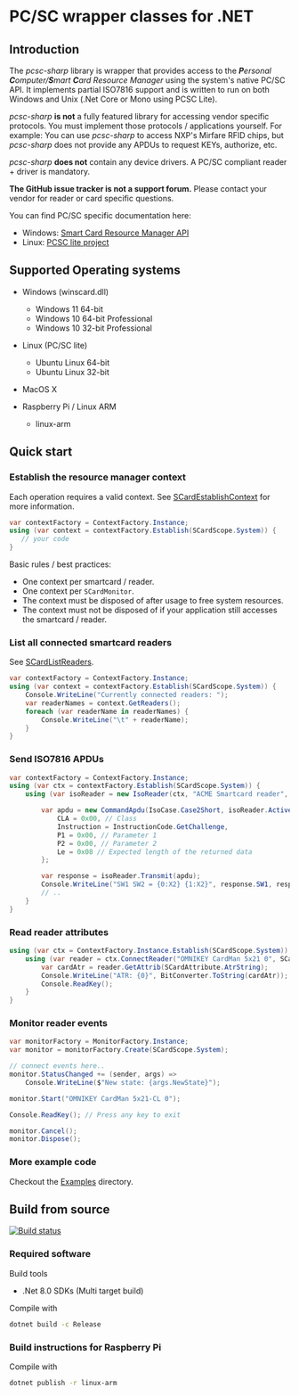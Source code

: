 ﻿# PC/SC wrapper classes for .NET

<!-- toc -->

## Introduction

The _pcsc-sharp_ library is wrapper that provides access to the
_**P**ersonal **C**omputer/**S**mart **C**ard Resource Manager_
using the system's native PC/SC API. It implements partial ISO7816
support and is written to run on both Windows and Unix (.Net Core or Mono using
PCSC Lite).

_pcsc-sharp_ **is not** a fully featured library for accessing vendor specific protocols.
You must implement those protocols / applications yourself.
For example: You can use _pcsc-sharp_ to access NXP's Mirfare RFID chips,
but _pcsc-sharp_ does not provide any APDUs to request KEYs, authorize, etc.

_pcsc-sharp_ **does not** contain any device drivers. A PC/SC compliant reader + driver
is mandatory.

 **The GitHub issue tracker is not a support forum.** Please contact your vendor for reader or card specific questions.

You can find PC/SC specific documentation here:

* Windows: [Smart Card Resource Manager API](https://msdn.microsoft.com/en-us/library/windows/desktop/aa380149(v=vs.85).aspx)
* Linux: [PCSC lite project](https://pcsclite.apdu.fr)

## Supported Operating systems

* Windows (winscard.dll)

  * Windows 11 64-bit
  * Windows 10 64-bit Professional
  * Windows 10 32-bit Professional

* Linux (PC/SC lite)

  * Ubuntu Linux 64-bit
  * Ubuntu Linux 32-bit

* MacOS X

* Raspberry Pi / Linux ARM
  * linux-arm

## Quick start

### Establish the resource manager context

Each operation requires a valid context. See [SCardEstablishContext](https://msdn.microsoft.com/en-us/library/windows/desktop/aa379479(v=vs.85).aspx) for more information.

```csharp
var contextFactory = ContextFactory.Instance;
using (var context = contextFactory.Establish(SCardScope.System)) {
   // your code
}
```

Basic rules / best practices:

* One context per smartcard / reader.
* One context per ```SCardMonitor```.
* The context must be disposed of after usage to free system resources.
* The context must not be disposed of if your application still accesses the smartcard / reader.

### List all connected smartcard readers

See [SCardListReaders](https://msdn.microsoft.com/en-us/library/windows/desktop/aa379793(v=vs.85).aspx).

```csharp
var contextFactory = ContextFactory.Instance;
using (var context = contextFactory.Establish(SCardScope.System)) {
    Console.WriteLine("Currently connected readers: ");
    var readerNames = context.GetReaders();
    foreach (var readerName in readerNames) {
        Console.WriteLine("\t" + readerName);
    }
}
```

### Send ISO7816 APDUs

```csharp
var contextFactory = ContextFactory.Instance;
using (var ctx = contextFactory.Establish(SCardScope.System)) {
    using (var isoReader = new IsoReader(ctx, "ACME Smartcard reader", SCardShareMode.Shared, SCardProtocol.Any, false)) {

        var apdu = new CommandApdu(IsoCase.Case2Short, isoReader.ActiveProtocol) {
            CLA = 0x00, // Class
            Instruction = InstructionCode.GetChallenge,
            P1 = 0x00, // Parameter 1
            P2 = 0x00, // Parameter 2
            Le = 0x08 // Expected length of the returned data
        };

        var response = isoReader.Transmit(apdu);
        Console.WriteLine("SW1 SW2 = {0:X2} {1:X2}", response.SW1, response.SW2);
        // ..
    }
}
```

### Read reader attributes

```csharp
using (var ctx = ContextFactory.Instance.Establish(SCardScope.System)) {
    using (var reader = ctx.ConnectReader("OMNIKEY CardMan 5x21 0", SCardShareMode.Shared, SCardProtocol.Any)) {
        var cardAtr = reader.GetAttrib(SCardAttribute.AtrString);
        Console.WriteLine("ATR: {0}", BitConverter.ToString(cardAtr));
        Console.ReadKey();
    }
}
```

### Monitor reader events

```csharp
var monitorFactory = MonitorFactory.Instance;
var monitor = monitorFactory.Create(SCardScope.System);

// connect events here..
monitor.StatusChanged += (sender, args) =>
    Console.WriteLine($"New state: {args.NewState}");

monitor.Start("OMNIKEY CardMan 5x21-CL 0");

Console.ReadKey(); // Press any key to exit

monitor.Cancel();
monitor.Dispose();
```

### More example code

Checkout the [Examples](https://github.com/danm-de/pcsc-sharp/tree/master/Examples) directory.

## Build from source

[![Build status](https://ci.appveyor.com/api/projects/status/u598dohxli3a18t8?svg=true)](https://ci.appveyor.com/project/danm-de/pcsc-sharp)

### Required software

Build tools

* .Net 8.0 SDKs (Multi target build)

Compile with

```bash
dotnet build -c Release
```


### Build instructions for Raspberry Pi

Compile with

```bash
dotnet publish -r linux-arm
```

